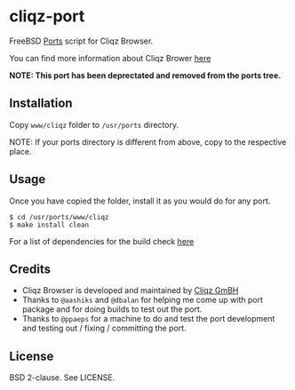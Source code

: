 cliqz-port
==========

FreeBSD [Ports][4] script for Cliqz Browser.

You can find more information about Cliqz Brower [here][1]

**NOTE: This port has been deprectated and removed from the ports tree.**

Installation
------------

Copy `www/cliqz` folder to `/usr/ports` directory.

NOTE: If your ports directory is different from above, copy to the respective
place.

Usage
-----

Once you have copied the folder, install it as you would do for any port.

`$ cd /usr/ports/www/cliqz`<br>
`$ make install clean`

For a list of dependencies for the build check [here][2]

Credits
-------

* Cliqz Browser is developed and maintained by [Cliqz GmBH][3]
* Thanks to `@aashiks` and `@dbalan` for helping me come up with port package and
  for doing builds to test out the port.
* Thanks to `@ppaeps` for a machine to do and test the port development and
  testing out / fixing / committing the port.

License
-------

BSD 2-clause. See LICENSE.

[1]: http://cliqz.com/
[2]: https://github.com/cliqz-oss/browser-f/
[3]: https://cliqz.com/en/
[4]: https://www.freshports.org/www/cliqz
